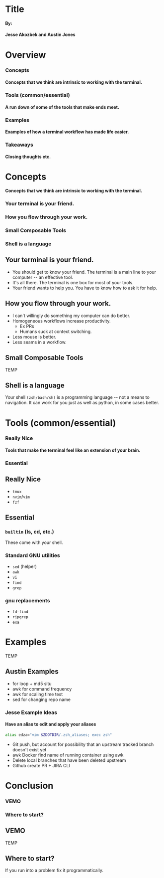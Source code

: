 <!-- JA -->
# Title

#### By:
#### Jesse Akozbek and Austin Jones

<!-- # Title -->

# Overview

### Concepts
#### Concepts that we think are intrinsic to working with the terminal.

### Tools (common/essential)
#### A run down of some of the tools that make ends meet.

### Examples
#### Examples of how a terminal workflow has made life easier.

### Takeaways
#### Closing thoughts etc.

<!-- # Overview -->

# Concepts
#### Concepts that we think are intrinsic to working with the terminal.

<!-- AJ -->
### Your terminal is your friend.

<!-- JA -->
### How you flow through your work.

<!-- AJ -->
### Small Composable Tools

<!-- JA -->
### Shell is a language

<!-- # Concepts -->

<!-- AJ -->
## Your terminal is your friend.

- You should get to know your friend.
  The terminal is a main line to your computer -- an effective tool.
- It's all there.
  The terminal is one box for most of your tools.
- Your friend wants to help you. You have to know how to ask it for help.

<!-- ## Your terminal is your friend. -->

<!-- JA -->
## How you flow through your work.

- I can't willingly do something my computer can do better.
- Homogeneous workflows increase productivity.
  - Ex PRs
  - Humans suck at context switching.
- Less mouse is better.
- Less seams in a workflow.

<!-- ## How you flow through your work. -->

<!-- AJ -->
## Small Composable Tools
TEMP
<!-- ## Small Composable Tools -->

<!-- JA -->
## Shell is a language

Your shell `(zsh/bash/sh)` is a programming language -- not a means to
navigation. It can work for you just as well as python, in some cases
better.

<!-- ## Shell is a language -->

# Tools (common/essential)

### Really Nice
#### Tools that make the terminal feel like an extension of your brain.

### Essential

<!-- # Tools (common/essential) -->

<!-- JA -->
## Really Nice

- `tmux`
- `nvim`/`vim`
- `fzf`

<!-- ## Really Nice -->

<!-- Handoff to Austin -->
<!-- AJ -->
## Essential

### `builtin` (ls, cd, etc.)

These come with your shell.

### Standard GNU utilities

- `sed` (helper)
- `awk`
- `vi`
- `find`
- `grep`

### gnu replacements

- `fd-find`
- `ripgrep`
- `exa`

<!-- ## Essential -->

# Examples
TEMP
<!-- # Examples -->

<!-- AJ -->
## Austin Examples
- for loop + md5 situ
- awk for command frequency
- awk for scaling time test
- sed for changing repo name

<!-- ## Austin Examples -->

<!-- Handoff -->
<!-- JA -->
### Jesse Example Ideas
#### Have an alias to edit and apply your aliases

```sh
alias edza="vim $ZDOTDIR/.zsh_aliases; exec zsh"
```

- Git push, but account for possibility that an upstream tracked branch doesn't exist yet
- awk Docker find name of running container using awk
- Delete local branches that have been deleted upstream
- Github create PR + JIRA CLI

<!-- ### Jesse Example Ideas -->


# Conclusion

### VEMO

### Where to start?

<!-- # Conclusion -->

## VEMO
TEMP
<!-- ## VEMO -->

## Where to start?

If you run into a problem fix it programmatically.
<!-- ## Where to start? -->
